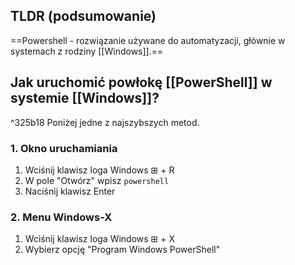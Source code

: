 ## TLDR (podsumowanie)
==Powershell - rozwiązanie używane do automatyzacji, głównie w systemach z rodziny [[Windows]].==

## Jak uruchomić powłokę [[PowerShell]] w  systemie [[Windows]]?
^325b18
Poniżej jedne z najszybszych metod.
### 1. Okno uruchamiania
1. Wciśnij klawisz loga Windows ⊞ + R
2. W pole "Otwórz" wpisz
   ```powershell```
3. Naciśnij klawisz Enter
### 2. Menu Windows-X
1. Wciśnij klawisz loga Windows  ⊞ + X
2. Wybierz opcję "Program Windows PowerShell"

	
